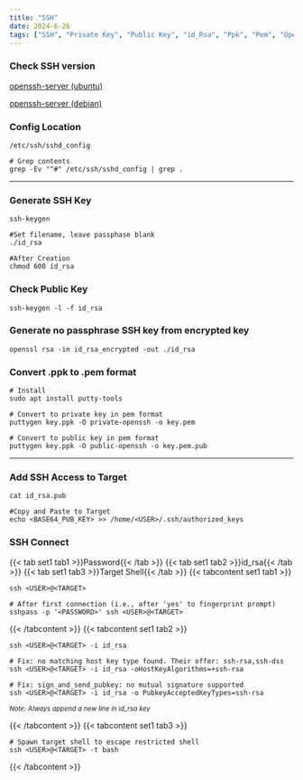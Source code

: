 ```yaml
---
title: "SSH"
date: 2024-6-26
tags: ["SSH", "Private Key", "Public Key", "id_Rsa", "Ppk", "Pem", "Openssh", "Remote Access"]
---
```


### Check SSH version

[openssh-server (ubuntu)](https://packages.ubuntu.com/search?keywords=openssh-server)

[openssh-server (debian)](https://packages.debian.org/search?keywords=openssh-server)

### Config Location

```console
/etc/ssh/sshd_config
```

```console
# Grep contents
grep -Ev "^#" /etc/ssh/sshd_config | grep .
```

---

### Generate SSH Key

```console
ssh-keygen
```

```console
#Set filename, leave passphase blank
./id_rsa
```

```console
#After Creation
chmod 600 id_rsa
```

### Check Public Key

```console
ssh-keygen -l -f id_rsa
```

### Generate no passphrase SSH key from encrypted key

```console
openssl rsa -in id_rsa_encrypted -out ./id_rsa
```

### Convert .ppk to .pem format

```console
# Install
sudo apt install putty-tools
```

```console
# Convert to private key in pem format
puttygen key.ppk -O private-openssh -o key.pem
```

```console
# Convert to public key in pem format
puttygen key.ppk -O public-openssh -o key.pem.pub
```

---

### Add SSH Access to Target

```console
cat id_rsa.pub
```

```console
#Copy and Paste to Target
echo <BASE64_PUB_KEY> >> /home/<USER>/.ssh/authorized_keys
```

### SSH Connect

{{< tab set1 tab1 >}}Password{{< /tab >}}
{{< tab set1 tab2 >}}id_rsa{{< /tab >}}
{{< tab set1 tab3 >}}Target Shell{{< /tab >}}
{{< tabcontent set1 tab1 >}}

```console
ssh <USER>@<TARGET>
```

```console
# After first connection (i.e., after 'yes' to fingerprint prompt)
sshpass -p '<PASSWORD>' ssh <USER>@<TARGET>
```

{{< /tabcontent >}}
{{< tabcontent set1 tab2 >}}

```console
ssh <USER>@<TARGET> -i id_rsa
```

```console
# Fix: no matching host key type found. Their offer: ssh-rsa,ssh-dss
ssh <USER>@<TARGET> -i id_rsa -oHostKeyAlgorithms=+ssh-rsa
```

```console
# Fix: sign_and_send_pubkey: no mutual signature supported 
ssh <USER>@<TARGET> -i id_rsa -o PubkeyAcceptedKeyTypes=ssh-rsa
```

<small>*Note: Always append a new line in id_rsa key*</small>

{{< /tabcontent >}}
{{< tabcontent set1 tab3 >}}

```console
# Spawn target shell to escape restricted shell
ssh <USER>@<TARGET> -t bash
```

{{< /tabcontent >}}
